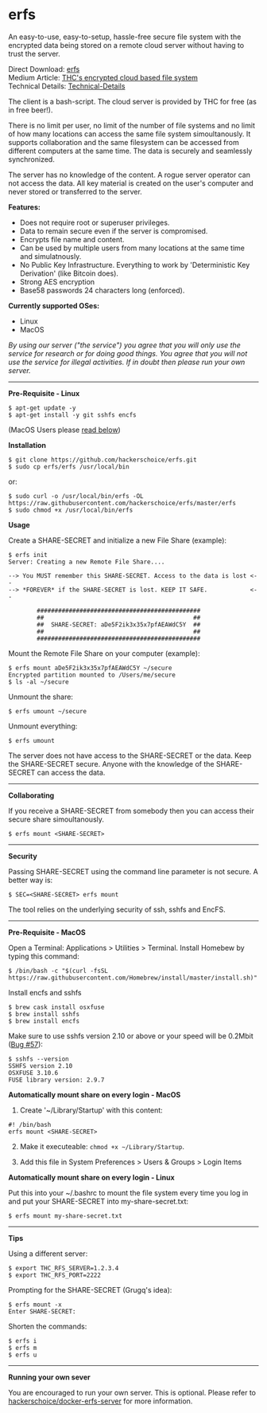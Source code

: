 # erfs
An easy-to-use, easy-to-setup, hassle-free secure file system with the encrypted data being stored on a remote cloud server without having to trust the server.

Direct Download: [erfs](https://raw.githubusercontent.com/hackerschoice/erfs/master/erfs)  
Medium Article: [THC's encrypted cloud based file system](https://tiny.cc/thcrfs)  
Technical Details: [Technical-Details](https://github.com/hackerschoice/erfs/wiki/Technical-Details)

The client is a bash-script. The cloud server is provided by THC for free (as in free beer!).

There is no limit per user, no limit of the number of file systems and no limit of how many locations can access the same file system simoultanously. It supports collaboration and the same filesystem can be accessed from different computers at the same time. The data is securely and seamlessly synchronized.

The server has no knowledge of the content. A rogue server operator can not access the data. All key material is created on the user's computer and never stored or transferred to the server.

**Features:**  
- Does not require root or superuser privileges.
- Data to remain secure even if the server is compromised.
- Encrypts file name and content.
- Can be used by multiple users from many locations at the same time and simulatnously.
- No Public Key Infrastructure. Everything to work by 'Deterministic Key Derivation' (like Bitcoin does).
- Strong AES encryption
- Base58 passwords 24 characters long (enforced).

**Currently supported OSes:**  
- Linux  
- MacOS  

*By using our server ("the service") you agree that you will only use the service for research or for doing good things. You agree that you will not use the service for illegal activities. If in doubt then please run your own server.*

---
**Pre-Requisite - Linux**
```ShellSession
$ apt-get update -y
$ apt-get install -y git sshfs encfs
```
(MacOS Users please [read below](#macos_install))

**Installation**
```ShellSession
$ git clone https://github.com/hackerschoice/erfs.git
$ sudo cp erfs/erfs /usr/local/bin
```

or:
```ShellSession
$ sudo curl -o /usr/local/bin/erfs -OL https://raw.githubusercontent.com/hackerschoice/erfs/master/erfs
$ sudo chmod +x /usr/local/bin/erfs
```

**Usage**

Create a SHARE-SECRET and initialize a new File Share (example):
```ShellSession
$ erfs init
Server: Creating a new Remote File Share....

--> You MUST remember this SHARE-SECRET. Access to the data is lost <--
--> *FOREVER* if the SHARE-SECRET is lost. KEEP IT SAFE.            <--

        ##############################################
        ##                                          ##
        ##  SHARE-SECRET: aDe5F2ik3x35x7pfAEAWdC5Y  ##
        ##                                          ##
        ##############################################
```

Mount the Remote File Share on your computer (example):
```ShellSession
$ erfs mount aDe5F2ik3x35x7pfAEAWdC5Y ~/secure
Encrypted partition mounted to /Users/me/secure
$ ls -al ~/secure
```

Unmount the share:
```ShellSession
$ erfs umount ~/secure
```

Unmount everything:
```ShellSession
$ erfs umount
```

The server does not have access to the SHARE-SECRET or the data. Keep the SHARE-SECRET secure. Anyone with the knowledge of the SHARE-SECRET can access the data.

---
**Collaborating**

If you receive a SHARE-SECRET from somebody then you can access their secure share simoultanously. 
```ShellSession
$ erfs mount <SHARE-SECRET>
```

---
**Security**

Passing SHARE-SECRET using the command line parameter is not secure. A better way is:
```ShellSession
$ SEC=<SHARE-SECRET> erfs mount
```

The tool relies on the underlying security of ssh, sshfs and EncFS.

---
<a id="macos_install"></a>
**Pre-Requisite - MacOS**

Open a Terminal: Applications > Utilities > Terminal. Install Homebew by typing this command:
```
$ /bin/bash -c "$(curl -fsSL https://raw.githubusercontent.com/Homebrew/install/master/install.sh)"
```

Install encfs and sshfs
```
$ brew cask install osxfuse
$ brew install sshfs
$ brew install encfs
```

Make sure to use sshfs version 2.10 or above or your speed will be 0.2Mbit ([Bug #57](https://github.com/osxfuse/sshfs/issues/57)):
```
$ sshfs --version
SSHFS version 2.10
OSXFUSE 3.10.6
FUSE library version: 2.9.7
```

**Automatically mount share on every login - MacOS**

1. Create '~/Library/Startup' with this content:
```
#! /bin/bash
erfs mount <SHARE-SECRET>
```

2. Make it executeable: `chmod +x ~/Library/Startup`. 

3. Add this file in System Preferences > Users & Groups > Login Items

**Automatically mount share on every login - Linux**

Put this into your ~/.bashrc to mount the file system every time you log in and put your SHARE-SECRET into my-share-secret.txt:
```ShellSession
$ erfs mount my-share-secret.txt
```

---
**Tips**

Using a different server:
```ShellSession
$ export THC_RFS_SERVER=1.2.3.4
$ export THC_RFS_PORT=2222
```

Prompting for the SHARE-SECRET (Grugq's idea):
```ShellSession
$ erfs mount -x
Enter SHARE-SECRET: 
```

Shorten the commands:
```ShellSession
$ erfs i
$ erfs m
$ erfs u
```

---
**Running your own sever**

You are encouraged to run your own server. This is optional. Please refer to [hackerschoice/docker-erfs-server](https://github.com/hackerschoice/docker-erfs-server) for more information.
